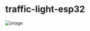 # traffic-light-esp32
![image](https://github.com/pavcorpapic/traffic-light-esp32/assets/148006469/e5bcadb6-9cd2-4886-ab24-56325fbf2d35)
